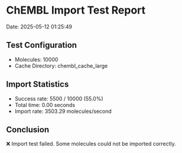 # ChEMBL Import Test Report

Date: 2025-05-12 01:25:49

## Test Configuration

- Molecules: 10000
- Cache Directory: chembl_cache_large

## Import Statistics

- Success rate: 5500 / 10000 (55.0%)
- Total time: 0.00 seconds
- Import rate: 3503.29 molecules/second

## Conclusion

❌ Import test failed. Some molecules could not be imported correctly.
